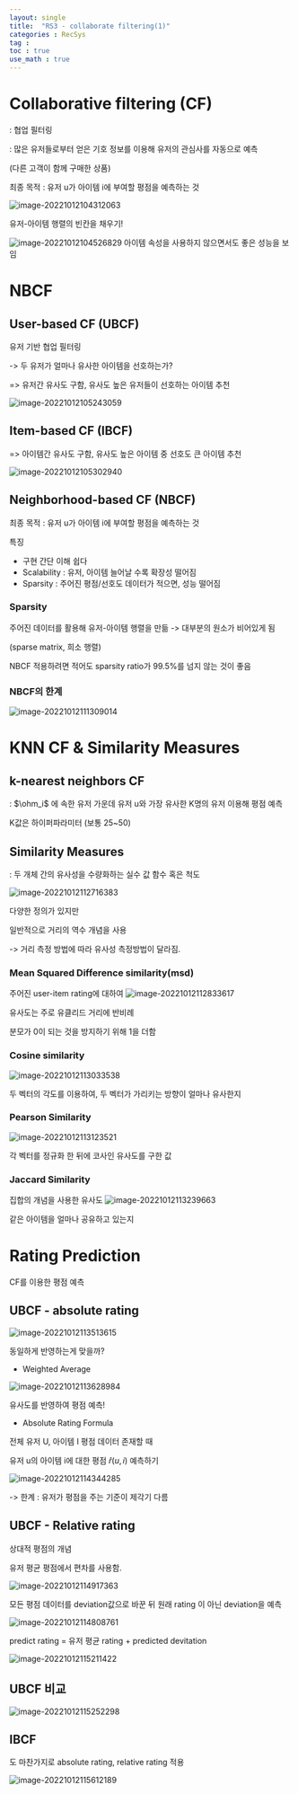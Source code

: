 ```yaml
---
layout: single
title:  "RS3 - collaborate filtering(1)"
categories : RecSys
tag : 
toc : true
use_math : true
---
```



# Collaborative filtering (CF)
: 협업 필터링

: 많은 유저들로부터 얻은 기호 정보를 이용해 유저의 관심사를 자동으로 예측

(다른 고객이 함께 구매한 상품)

최종 목적 : 유저 u가 아이템 i에 부여할 평점을 예측하는 것

![image-20221012104312063](/images/2022-10-12-RecSys3/image-20221012104312063.png)

유저-아이템 행렬의 빈칸을 채우기!



![image-20221012104526829](/images/2022-10-12-RecSys3/image-20221012104526829.png)
아이템 속성을 사용하지 않으면서도 좋은 성능을 보임

# NBCF

## User-based CF (UBCF)
유저 기반 협업 필터링

-> 두 유저가 얼마나 유사한 아이템을 선호하는가?

=> 유저간 유사도 구함, 유사도 높은 유저들이 선호하는 아이템 추천

![image-20221012105243059](/images/2022-10-12-RecSys3/image-20221012105243059.png)

## Item-based CF (IBCF)

=> 아이템간 유사도 구함, 유사도 높은 아이템 중 선호도 큰 아이템 추천

![image-20221012105302940](/images/2022-10-12-RecSys3/image-20221012105302940.png)

## Neighborhood-based CF (NBCF)

최종 목적 : 유저 u가 아이템 i에 부여할 평점을 예측하는 것

특징
- 구현 간단 이해 쉽다
- Scalability : 유저, 아이템 늘어날 수록 확장성 떨어짐
- Sparsity : 주어진 평점/선호도 데이터가 적으면, 성능 떨어짐


### Sparsity
주어진 데이터를 활용해 유저-아이템 행렬을 만듦 -> 대부분의 원소가 비어있게 됨

(sparse matrix, 희소 행렬)

NBCF 적용하려면 적어도 sparsity ratio가 99.5%를 넘지 않는 것이 좋음


### NBCF의 한계

![image-20221012111309014](/images/2022-10-12-RecSys3/image-20221012111309014.png)



# KNN CF & Similarity Measures

## k-nearest neighbors CF
: $\ohm_i$ 에 속한 유저 가운데 유저 u와 가장 유사한 K명의 유저 이용해 평점 예측


K값은 하이퍼파라미터 (보통 25~50)


## Similarity Measures
: 두 개체 간의 유사성을 수량화하는 실수 값 함수 혹은 척도

![image-20221012112716383](/images/2022-10-12-RecSys3/image-20221012112716383.png)

다양한 정의가 있지만

일반적으로 거리의 역수 개념을 사용

-> 거리 측정 방법에 따라 유사성 측정방법이 달라짐.


### Mean Squared Difference similarity(msd)

주어진 user-item rating에 대하여
![image-20221012112833617](/images/2022-10-12-RecSys3/image-20221012112833617.png)


유사도는 주로 유클리드 거리에 반비례

분모가 0이 되는 것을 방지하기 위해 1을 더함


### Cosine similarity

![image-20221012113033538](/images/2022-10-12-RecSys3/image-20221012113033538.png)

두 벡터의 각도를 이용하여, 두 벡터가 가리키는 방향이 얼마나 유사한지

### Pearson Similarity

![image-20221012113123521](/images/2022-10-12-RecSys3/image-20221012113123521.png)

각 벡터를 정규화 한 뒤에 코사인 유사도를 구한 값

### Jaccard Similarity
집합의 개념을 사용한 유사도
![image-20221012113239663](/images/2022-10-12-RecSys3/image-20221012113239663.png)

같은 아이템을 얼마나 공유하고 있는지


# Rating Prediction
CF를 이용한 평점 예측

## UBCF - absolute rating

![image-20221012113513615](/images/2022-10-12-RecSys3/image-20221012113513615.png)

동일하게 반영하는게 맞을까?

+  Weighted Average

![image-20221012113628984](/images/2022-10-12-RecSys3/image-20221012113628984.png)

유사도를 반영하여 평점 예측!

+ Absolute Rating Formula

전체 유저 U, 아이템 I 평점 데이터 존재할 때

유저 u의 아이템 i에 대한 평점 $\hat{r}(u,i)$ 예측하기

![image-20221012114344285](/images/2022-10-12-RecSys3/image-20221012114344285.png)


-> 한계 : 유저가 평점을 주는 기준이 제각기 다름


## UBCF - Relative rating
상대적 평점의 개념

유저 평균 평점에서 편차를 사용함.

![image-20221012114917363](/images/2022-10-12-RecSys3/image-20221012114917363.png)

모든 평점 데이터를 deviation값으로 바꾼 뒤 원래 rating 이 아닌 deviation을 예측

![image-20221012114808761](/images/2022-10-12-RecSys3/image-20221012114808761.png)

predict rating = 유저 평균 rating + predicted devitation

![image-20221012115211422](/images/2022-10-12-RecSys3/image-20221012115211422.png)

## UBCF 비교

![image-20221012115252298](/images/2022-10-12-RecSys3/image-20221012115252298.png)


## IBCF 
도 마찬가지로 absolute rating, relative rating 적용

![image-20221012115612189](/images/2022-10-12-RecSys3/image-20221012115612189.png)


